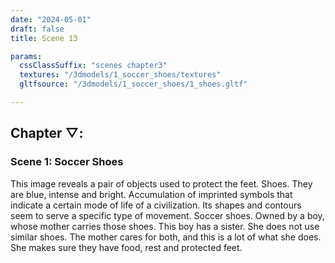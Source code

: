 ```yaml
---
date: "2024-05-01"
draft: false
title: Scene 13

params:
  cssClassSuffix: "scenes chapter3"
  textures: "/3dmodels/1_soccer_shoes/textures"
  gltfsource: "/3dmodels/1_soccer_shoes/1_shoes.gltf"

---
```

<h2 class="green">Chapter &#9661;:</h2>
<h3 class="green">Scene 1: Soccer Shoes</h3>
<canvas id="c"></canvas>
<p>This image reveals a pair of objects used to protect the feet. Shoes. They are blue, intense and bright. Accumulation of imprinted symbols that indicate a certain mode of life of a civilization. Its shapes and contours seem to serve a specific type of movement. Soccer shoes. Owned by a boy, whose mother carries those shoes. This boy has a sister. She does not use similar shoes. The mother cares for both, and this is a lot of what she does. She makes sure they have food, rest and protected feet.</p>


